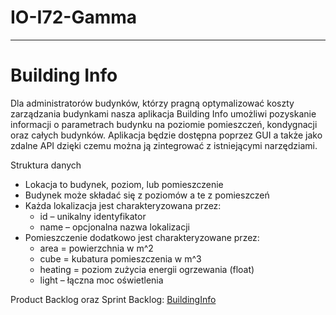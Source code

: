 # IO-I72-Gamma

---
# Building Info

Dla administratorów budynków, którzy pragną optymalizować koszty zarządzania budynkami  nasza aplikacja Building Info umożliwi pozyskanie informacji o parametrach budynku na poziomie pomieszczeń, kondygnacji oraz całych budynków. Aplikacja będzie dostępna poprzez GUI a także jako zdalne API dzięki czemu można ją zintegrować z istniejącymi narzędziami.

Struktura danych
* Lokacja to budynek, poziom, lub pomieszczenie
* Budynek może składać się z poziomów a te z pomieszczeń
* Każda lokalizacja jest charakteryzowana przez:
    * id – unikalny identyfikator
    * name – opcjonalna nazwa lokalizacji
* Pomieszczenie dodatkowo jest charakteryzowane przez:
   * area = powierzchnia w m^2
   * cube = kubatura pomieszczenia w m^3
   * heating = poziom zużycia energii ogrzewania (float)
   * light – łączna moc oświetlenia

Product Backlog oraz Sprint Backlog:
<a href="https://docs.google.com/spreadsheets/d/1ySsXC-K4nm57-Rw9HnSQgmPofAk3d2ofKPhk7Z_1uO4/edit?usp=sharing" target="_blank">BuildingInfo</a>
